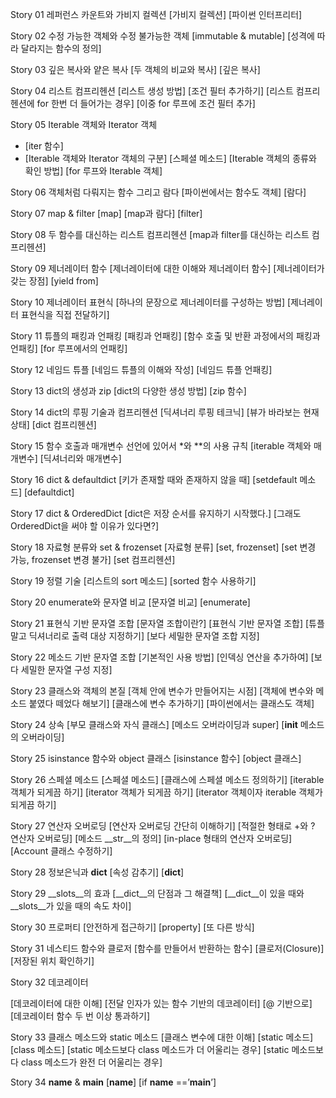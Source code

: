 Story 01 레퍼런스 카운트와 가비지 컬렉션
[가비지 컬렉션]
[파이썬 인터프리터]

Story 02 수정 가능한 객체와 수정 불가능한 객체
[immutable & mutable]
[성격에 따라 달라지는 함수의 정의]

Story 03 깊은 복사와 얕은 복사
[두 객체의 비교와 복사]
[깊은 복사]

Story 04 리스트 컴프리헨션
[리스트 생성 방법]
[조건 필터 추가하기]
[리스트 컴프리헨션에 for 한번 더 들어가는 경우]
[이중 for 루프에 조건 필터 추가]

Story 05 Iterable 객체와 Iterator 객체
- [iter 함수]
- [Iterable 객체와 Iterator 객체의 구분]
[스페셜 메소드]
[Iterable 객체의 종류와 확인 방법]
[for 루프와 Iterable 객체]

Story 06 객체처럼 다뤄지는 함수 그리고 람다
[파이썬에서는 함수도 객체]
[람다]

Story 07 map & filter
[map]
[map과 람다]
[filter]

Story 08 두 함수를 대신하는 리스트 컴프리헨션
[map과 filter를 대신하는 리스트 컴프리헨션]

Story 09 제너레이터 함수
[제너레이터에 대한 이해와 제너레이터 함수]
[제너레이터가 갖는 장점]
[yield from]

Story 10 제너레이터 표현식
[하나의 문장으로 제너레이터를 구성하는 방법]
[제너레이터 표현식을 직접 전달하기]

Story 11 튜플의 패킹과 언패킹
[패킹과 언패킹]
[함수 호출 및 반환 과정에서의 패킹과 언패킹]
[for 루프에서의 언패킹]

Story 12 네임드 튜플
[네임드 튜플의 이해와 작성]
[네임드 튜플 언패킹]

Story 13 dict의 생성과 zip
[dict의 다양한 생성 방법]
[zip 함수]

Story 14 dict의 루핑 기술과 컴프리헨션
[딕셔너리 루핑 테크닉]
[뷰가 바라보는 현재 상태]
[dict 컴프리헨션]

Story 15 함수 호출과 매개변수 선언에 있어서 *와 **의 사용 규칙
[iterable 객체와 매개변수]
[딕셔너리와 매개변수]

Story 16 dict & defaultdict
[키가 존재할 때와 존재하지 않을 때]
[setdefault 메소드]
[defaultdict]

Story 17 dict & OrderedDict
[dict은 저장 순서를 유지하기 시작했다.]
[그래도 OrderedDict을 써야 할 이유가 있다면?]

Story 18 자료형 분류와 set & frozenset
[자료형 분류]
[set, frozenset]
[set 변경 가능, frozenset 변경 불가]
[set 컴프리헨션]

Story 19 정렬 기술
[리스트의 sort 메소드]
[sorted 함수 사용하기]

Story 20 enumerate와 문자열 비교
[문자열 비교]
[enumerate]

Story 21 표현식 기반 문자열 조합
[문자열 조합이란?]
[표현식 기반 문자열 조합]
[튜플 말고 딕셔너리로 출력 대상 지정하기]
[보다 세밀한 문자열 조합 지정]

Story 22 메소드 기반 문자열 조합
[기본적인 사용 방법]
[인덱싱 연산을 추가하여]
[보다 세밀한 문자열 구성 지정]

Story 23 클래스와 객체의 본질
[객체 안에 변수가 만들어지는 시점]
[객체에 변수와 메소드 붙였다 떼었다 해보기]
[클래스에 변수 추가하기]
[파이썬에서는 클래스도 객체]

Story 24 상속
[부모 클래스와 자식 클래스]
[메소드 오버라이딩과 super]
[__init__ 메소드의 오버라이딩]

Story 25 isinstance 함수와 object 클래스
[isinstance 함수]
[object 클래스]

Story 26 스페셜 메소드
[스페셜 메소드]
[클래스에 스페셜 메소드 정의하기]
[iterable 객체가 되게끔 하기]
[iterator 객체가 되게끔 하기]
[iterator 객체이자 iterable 객체가 되게끔 하기]

Story 27 연산자 오버로딩
[연산자 오버로딩 간단히 이해하기]
[적절한 형태로 +와 ? 연산자 오버로딩]
[메소드 __str__의 정의]
[in-place 형태의 연산자 오버로딩]
[Account 클래스 수정하기]

Story 28 정보은닉과 __dict__
[속성 감추기]
[__dict__]

Story 29 __slots__의 효과
[__dict__의 단점과 그 해결책]
[__dict__이 있을 때와 __slots__가 있을 때의 속도 차이]


Story 30 프로퍼티
[안전하게 접근하기]
[property]
[또 다른 방식]

Story 31 네스티드 함수와 클로저
[함수를 만들어서 반환하는 함수]
[클로저(Closure)]
[저장된 위치 확인하기]

Story 32 데코레이터

[데코레이터에 대한 이해]
[전달 인자가 있는 함수 기반의 데코레이터]
[@ 기반으로]
[데코레이터 함수 두 번 이상 통과하기]

Story 33 클래스 메소드와 static 메소드
[클래스 변수에 대한 이해]
[static 메소드]
[class 메소드]
[static 메소드보다 class 메소드가 더 어울리는 경우]
[static 메소드보다 class 메소드가 완전 더 어울리는 경우]

Story 34 __name__ & __main__
[__name__]
[if __name__ ==’__main__’]
